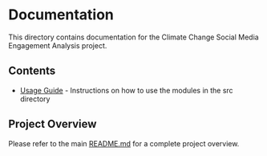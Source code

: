 # Documentation

This directory contains documentation for the Climate Change Social Media Engagement Analysis project.

## Contents

- [Usage Guide](usage.md) - Instructions on how to use the modules in the src directory

## Project Overview

Please refer to the main [README.md](../README.md) for a complete project overview.